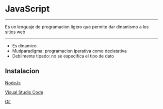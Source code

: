# JavaScript

***
Es un lenguaje de programacion ligero que permite dar dinamismo a los sitios web
***

- Es dinamico
- Mutiparadigma: programacion iperativa como declatativa
- Debilmente tipado: no se especifica el tipo de dato


## Instalacion

[NodeJs](https://nodejs.org/en)

[Visual Studio Code](https://code.visualstudio.com/)

[Git](https://git-scm.com/downloads)